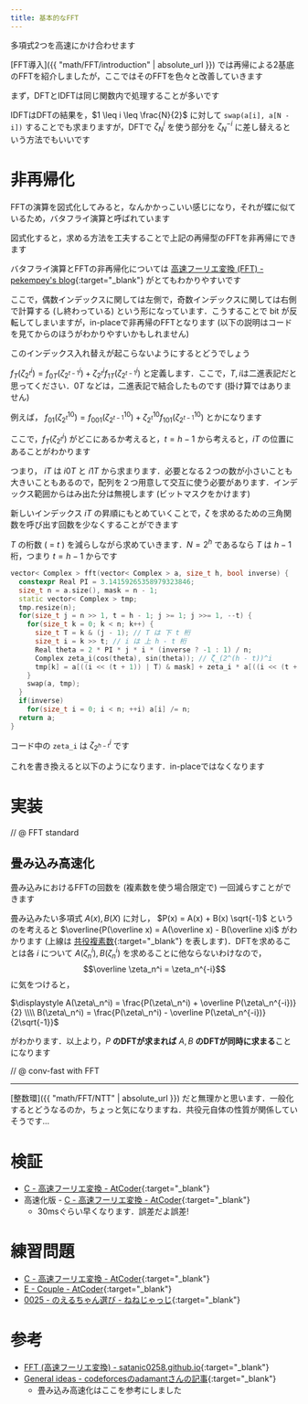 ```yaml
---
title: 基本的なFFT
---
```


多項式2つを高速にかけ合わせます

[FFT導入]({{ "math/FFT/introduction" | absolute_url }}) では再帰による2基底のFFTを紹介しましたが，ここではそのFFTを色々と改善していきます

まず，DFTとIDFTは同じ関数内で処理することが多いです

IDFTはDFTの結果を，$1 \leq i \leq \frac{N}{2}$ に対して `swap(a[i], a[N - i])` することでも求まりますが，DFTで $\zeta_N^i$ を使う部分を $\zeta_N^{-i}$ に差し替えるという方法でもいいです

# 非再帰化

FFTの演算を図式化してみると，なんかかっこいい感じになり，それが蝶に似ているため，バタフライ演算と呼ばれています

図式化すると，求める方法を工夫することで上記の再帰型のFFTを非再帰にできます

バタフライ演算とFFTの非再帰化については [高速フーリエ変換 (FFT) - pekempey's blog](https://pekempey.hatenablog.com/entry/2016/10/24/171936){:target="_blank"}<!--_--> がとてもわかりやすいです

ここで，偶数インデックスに関しては左側で，奇数インデックスに関しては右側で計算する (し終わっている) という形になっています．こうすることで bit が反転してしまいますが，in-placeで非再帰のFFTとなります (以下の説明はコードを見てからのほうがわかりやすいかもしれません)

このインデックス入れ替えが起こらないようにするとどうでしょう

$f_T(\zeta_{2^t}^i) = f_{0T}(\zeta_{2^{t-1}}^i) + \zeta_{2^t}^if_{1T}(\zeta_{2^{t-1}}^i$) と定義します．ここで，$T, i$は二進表記だと思ってください．$0T$ などは，二進表記で結合したものです (掛け算ではありません)
<!--_-->

例えば， $f_{01}(\zeta_{2^t}^{10}) = f_{001}(\zeta_{2^{t-1}}^{10}) + \zeta_{2^t}^{10} f_{101}(\zeta_{2^{t-1}}^{10})$ とかになります

ここで，$f_T(\zeta_{2^t}^i)$ がどこにあるか考えると，$t = h - 1$ から考えると，$iT$ の位置にあることがわかります
<!--_-->

つまり， $iT$ は $i0T$ と $i1T$ から求まります．必要となる２つの数が小さいことも大きいこともあるので，配列を２つ用意して交互に使う必要があります．インデックス範囲からはみ出た分は無視します (ビットマスクをかけます)

新しいインデックス $iT$ の昇順にもとめていくことで，$\zeta$ を求めるための三角関数を呼び出す回数を少なくすることができます

$T$ の桁数 ( = $t$ ) を減らしながら求めていきます．$N = 2^h$ であるなら $T$ は $h - 1$ 桁，つまり $t = h - 1$ からです

```cpp
vector< Complex > fft(vector< Complex > a, size_t h, bool inverse) {
  constexpr Real PI = 3.14159265358979323846;
  size_t n = a.size(), mask = n - 1;
  static vector< Complex > tmp;
  tmp.resize(n);
  for(size_t j = n >> 1, t = h - 1; j >= 1; j >>= 1, --t) {
    for(size_t k = 0; k < n; k++) {
      size_t T = k & (j - 1); // T は 下 t 桁
      size_t i = k >> t; // i は 上 h - t 桁
      Real theta = 2 * PI * j * i * (inverse ? -1 : 1) / n;
      Complex zeta_i(cos(theta), sin(theta)); // ζ_(2^(h - t))^i
      tmp[k] = a[((i << (t + 1)) | T) & mask] + zeta_i * a[((i << (t + 1)) | j | T) & mask];
    }
    swap(a, tmp);
  }
  if(inverse)
    for(size_t i = 0; i < n; ++i) a[i] /= n;
  return a;
}
```


コード中の `zeta_i` は $\zeta_{2^{h-t}}^i$ です

これを書き換えると以下のようになります．in-placeではなくなります

# 実装

// @ FFT standard

## 畳み込み高速化

畳み込みにおけるFFTの回数を (複素数を使う場合限定で) 一回減らすことができます

畳み込みたい多項式 $A(x), B(X)$ に対し， $P(x) = A(x) + B(x) \sqrt{-1}$ というのを考えると $\overline{P(\overline x) = A(\overline x) - B(\overline x)i$ がわかります (上線は [共役複素数](https://mathtrain.jp/kyoyaku){:target="_blank"}<!--_--> を表します)．DFTを求めることは各 $i$ について $A(\zeta_n^i), B(\zeta_n^i)$ を求めることに他ならないわけなので，$$\overline \zeta_n^i = \zeta_n^{-i}$$ に気をつけると，

$\displaystyle A(\zeta\_n^i) = \frac{P(\zeta\_n^i) + \overline P(\zeta\_n^{-i})}{2} \\\\ B(\zeta\_n^i) = \frac{P(\zeta\_n^i) - \overline P(\zeta\_n^{-i})}{2\sqrt{-1}}$

がわかります．以上より，$P$ **のDFTが求まれば** $A, B$ **のDFTが同時に求まる**ことになります

// @ conv-fast with FFT

---

[整数環]({{ "math/FFT/NTT" | absolute_url }}) だと無理かと思います．一般化するとどうなるのか，ちょっと気になりますね．共役元自体の性質が関係していそうです...

# 検証

* [C - 高速フーリエ変換 - AtCoder](https://beta.atcoder.jp/contests/atc001/submissions/3377830){:target="_blank"}<!--_-->
* 高速化版 - [C - 高速フーリエ変換 - AtCoder](https://beta.atcoder.jp/contests/atc001/submissions/3680575){:target="_blank"}<!--_-->
  * 30msぐらい早くなります．誤差だよ誤差!

# 練習問題

* [C - 高速フーリエ変換 - AtCoder](https://beta.atcoder.jp/contests/atc001/tasks/fft_c){:target="_blank"}<!--_-->
* [E - Couple - AtCoder](https://beta.atcoder.jp/contests/ukuku09/tasks/ukuku09_e){:target="_blank"}<!--_-->
* [0025 - のえるちゃん選び - ねねじゃっじ](https://luzhiled.me/problems/25){:target="_blank"}<!--_-->

# 参考

* [FFT (高速フーリエ変換) - satanic0258.github.io](https://satanic0258.github.io/snippets/math/FFT.html){:target="_blank"}<!--_-->
* [General ideas - codeforcesのadamantさんの記事](https://codeforces.com/blog/entry/48417){:target="_blank"}<!--_-->
  * 畳み込み高速化はここを参考にしました


